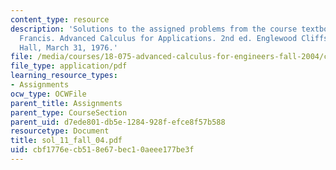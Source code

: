 ```yaml
---
content_type: resource
description: 'Solutions to the assigned problems from the course textbook: Hildebrand,
  Francis. Advanced Calculus for Applications. 2nd ed. Englewood Cliffs: Prentice
  Hall, March 31, 1976.'
file: /media/courses/18-075-advanced-calculus-for-engineers-fall-2004/cbf1776ecb518e67bec10aeee177be3f_sol_11_fall_04.pdf
file_type: application/pdf
learning_resource_types:
- Assignments
ocw_type: OCWFile
parent_title: Assignments
parent_type: CourseSection
parent_uid: d7ede801-db5e-1284-928f-efce8f57b588
resourcetype: Document
title: sol_11_fall_04.pdf
uid: cbf1776e-cb51-8e67-bec1-0aeee177be3f
---
```

